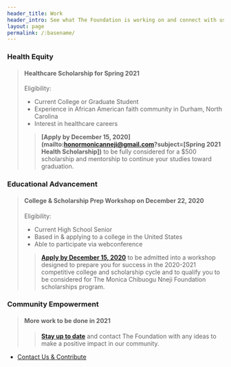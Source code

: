 ```yaml
---
header_title: Work
header_intro: See what The Foundation is working on and connect with us on our activities and opportunties.
layout: page
permalink: /:basename/
---
```

### Health Equity
> #### Healthcare Scholarship for Spring 2021
> Eligibility:
> - Current College or Graduate Student
> - Experience in African American faith community in Durham, North Carolina
> - Interest in healthcare careers
>> **[Apply by December 15, 2020](mailto:honormonicanneji@gmail.com?subject=[Spring 2021 Health Scholarship])** to be fully considered for a $500 scholarship and mentorship to continue your studies toward graduation.

### Educational Advancement
> #### College & Scholarship Prep Workshop on December 22, 2020
> Eligibility:
> - Current High School Senior
> - Based in & applying to a college in the United States
> - Able to participate via webconference
>> **[Apply by December 15, 2020](https://docs.google.com/forms/d/e/1FAIpQLSfPsJw5mqVmns2KBkxLLDnGSM9Me30A5bPlOYyr0mUBr2kONQ/viewform?usp=sf_link)** to be admitted into a workshop designed to prepare you for success in the 2020-2021 competitive college and scholarship cycle and to qualify you to be considered for The Monica Chibuogu Nneji Foundation scholarships program.

### Community Empowerment
> #### More work to be done in 2021
>> **[Stay up to date](https://www.linkedin.com/company/monica-chibuogu-nneji-foundation)** and contact The Foundation with any ideas to make a positive impact in our community.

<ul class="actions">
  <li><a href="{{ site.baseurl }}/donate/" class="button">Contact Us & Contribute</a></li>
</ul>
